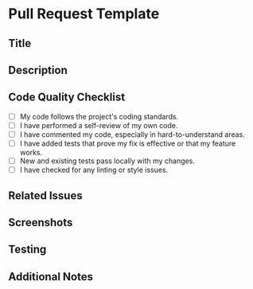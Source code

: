 # Pull Request Template

## Title
<!-- Provide a short and descriptive title for your pull request -->

## Description
<!-- Provide a detailed description of the changes introduced in this pull request.
     Include any relevant background context, links to issues, and explanations for why these changes were made. -->

## Code Quality Checklist
<!-- Please check off the following items: -->
- [ ] My code follows the project's coding standards.
- [ ] I have performed a self-review of my own code.
- [ ] I have commented my code, especially in hard-to-understand areas.
- [ ] I have added tests that prove my fix is effective or that my feature works.
- [ ] New and existing tests pass locally with my changes.
- [ ] I have checked for any linting or style issues.

## Related Issues
<!-- Add any related work items -->

## Screenshots
<!-- If applicable, add screenshots to help explain your changes. Example: -->
<!-- ![Screenshot Description](https://example.com/screenshot.png) -->

## Testing
<!-- Describe the steps you took to test your changes.
     Include details such as the environment used, test cases executed, and how reviewers can reproduce your results. -->

## Additional Notes
<!-- Provide any additional information or context that might be useful for reviewers.
     This might include notes on any known issues, potential follow-up work, or references to related discussions. -->
